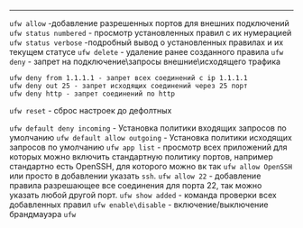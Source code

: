 
---

`ufw allow` -добавление разрешенных портов для внешних подключений
`ufw status numbered` - просмотр установленных правил с их нумерацией
`ufw status verbose` -подробный вывод о установленных правилах и их текущем статусе
`ufw delete` - удаление ранее созданного правила
`ufw deny` - запрет на подключение\запросы внешние\исходящего трафика
```Пример
ufw deny from 1.1.1.1 - запрет всех соединений с ip 1.1.1.1
ufw deny out 25 - запрет исходящих соединений через 25 порт
ufw deny http - запрет соединений по http
```
`ufw reset` - сброс настроек до дефолтных

`ufw default deny incoming` - Установка политики входящих запросов по умолчанию
`ufw default allow outgoing` - Установка политики исходящих запросов по умолчанию
`ufw app list` - просмотр всех приложений для которых можно включить стандартную политику портов, например стандартно есть OpenSSH, для которого можно вк так `ufw allow OpenSSH` или просто в добавлении указать `ssh`.
`ufw allow 22` - добавление правила разрешающее все соединения для порта 22, так можно указать любой другой порт.
`ufw show added` - команда проверки всех добавленных правил
`ufw enable\disable` - включение/выключение брандмауэра `ufw`




